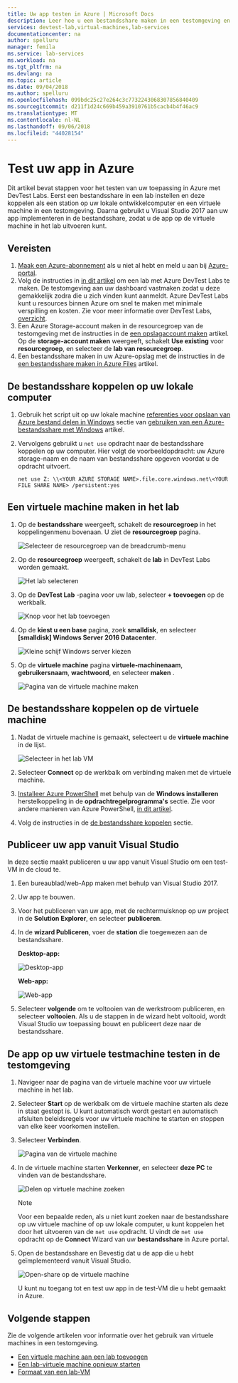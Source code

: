 ```yaml
---
title: Uw app testen in Azure | Microsoft Docs
description: Leer hoe u een bestandsshare maken in een testomgeving en op uw lokale computer en een virtuele machine in het lab te koppelen en vervolgens desktop/webtoepassingen naar de bestandsshare implementeren en te testen.
services: devtest-lab,virtual-machines,lab-services
documentationcenter: na
author: spelluru
manager: femila
ms.service: lab-services
ms.workload: na
ms.tgt_pltfrm: na
ms.devlang: na
ms.topic: article
ms.date: 09/04/2018
ms.author: spelluru
ms.openlocfilehash: 099bdc25c27e264c3c7732243068307856840409
ms.sourcegitcommit: d211f1d24c669b459a3910761b5cacb4b4f46ac9
ms.translationtype: MT
ms.contentlocale: nl-NL
ms.lasthandoff: 09/06/2018
ms.locfileid: "44028154"
---
```

# <a name="test-your-app-in-azure"></a>Test uw app in Azure 
Dit artikel bevat stappen voor het testen van uw toepassing in Azure met DevTest Labs. Eerst een bestandsshare in een lab instellen en deze koppelen als een station op uw lokale ontwikkelcomputer en een virtuele machine in een testomgeving. Daarna gebruikt u Visual Studio 2017 aan uw app implementeren in de bestandsshare, zodat u de app op de virtuele machine in het lab uitvoeren kunt.  

## <a name="prerequisites"></a>Vereisten 
1. [Maak een Azure-abonnement](https://azure.microsoft.com/free/) als u niet al hebt en meld u aan bij [Azure-portal](https://portal.azure.com).
2. Volg de instructies in [in dit artikel](devtest-lab-create-lab.md) om een lab met Azure DevTest Labs te maken. De testomgeving aan uw dashboard vastmaken zodat u deze gemakkelijk zodra die u zich vinden kunt aanmeldt. Azure DevTest Labs kunt u resources binnen Azure om snel te maken met minimale verspilling en kosten. Zie voor meer informatie over DevTest Labs, [overzicht](devtest-lab-overview.md). 
3. Een Azure Storage-account maken in de resourcegroep van de testomgeving met de instructies in de [een opslagaccount maken](../storage/common/storage-create-storage-account.md) artikel. Op de **storage-account maken** weergeeft, schakelt **Use existing** voor **resourcegroep**, en selecteer de **lab van resourcegroep**. 
4. Een bestandsshare maken in uw Azure-opslag met de instructies in de [een bestandsshare maken in Azure Files](../storage/files/storage-how-to-create-file-share.md) artikel. 

## <a name="mount-the-file-share-on-your-local-machine"></a>De bestandsshare koppelen op uw lokale computer
1. Gebruik het script uit op uw lokale machine [referenties voor opslaan van Azure bestand delen in Windows](../storage/files/storage-how-to-use-files-windows.md#persisting-azure-file-share-credentials-in-windows) sectie van [gebruiken van een Azure-bestandsshare met Windows](../storage/files/storage-how-to-use-files-windows.md) artikel. 
2. Vervolgens gebruikt u `net use` opdracht naar de bestandsshare koppelen op uw computer. Hier volgt de voorbeeldopdracht: uw Azure storage-naam en de naam van bestandsshare opgeven voordat u de opdracht uitvoert. 

    `net use Z: \\<YOUR AZURE STORAGE NAME>.file.core.windows.net\<YOUR FILE SHARE NAME> /persistent:yes`

## <a name="create-a-vm-in-the-lab"></a>Een virtuele machine maken in het lab
1. Op de **bestandsshare** weergeeft, schakelt de **resourcegroep** in het koppelingenmenu bovenaan. U ziet de **resourcegroep** pagina. 
    
    ![Selecteer de resourcegroep van de breadcrumb-menu](media/test-app-in-azure/select-resource-group-bread-crump.png)
2. Op de **resourcegroep** weergeeft, schakelt de **lab** in DevTest Labs worden gemaakt.

    ![Het lab selecteren](media/test-app-in-azure/select-devtest-lab-in-resource-group.png)
3. Op de **DevTest Lab** -pagina voor uw lab, selecteer **+ toevoegen** op de werkbalk. 

    ![Knop voor het lab toevoegen](media/test-app-in-azure/add-button-in-lab.png)
4. Op de **kiest u een base** pagina, zoek **smalldisk**, en selecteer **[smalldisk] Windows Server 2016 Datacenter**. 

    ![Kleine schijf Windows server kiezen](media/test-app-in-azure/choose-small-disk-windows-server.png)
5. Op de **virtuele machine** pagina **virtuele-machinenaam**, **gebruikersnaam**, **wachtwoord**, en selecteer **maken** .    
    
    ![Pagina van de virtuele machine maken](media/test-app-in-azure/create-virtual-machine-page.png)    

## <a name="mount-the-file-share-on-your-vm"></a>De bestandsshare koppelen op de virtuele machine
1. Nadat de virtuele machine is gemaakt, selecteert u de **virtuele machine** in de lijst.    

    ![Selecteer in het lab VM](media/test-app-in-azure/select-lab-vm.png)
2. Selecteer **Connect** op de werkbalk om verbinding maken met de virtuele machine. 
3. [Installeer Azure PowerShell](https://azure.microsoft.com/downloads/) met behulp van de **Windows installeren** herstelkoppeling in de **opdrachtregelprogramma's** sectie. Zie voor andere manieren van Azure PowerShell, [in dit artikel](/powershell/azure/install-azurerm-ps?view=azurermps-6.8.1).
4. Volg de instructies in de [de bestandsshare koppelen](#mount-the-file-share) sectie. 

## <a name="publish-your-app-from-visual-studio"></a>Publiceer uw app vanuit Visual Studio
In deze sectie maakt publiceren u uw app vanuit Visual Studio om een test-VM in de cloud te.

1. Een bureaublad/web-App maken met behulp van Visual Studio 2017.
2. Uw app te bouwen.
3. Voor het publiceren van uw app, met de rechtermuisknop op uw project in de **Solution Explorer**, en selecteer **publiceren**. 
4. In de **wizard Publiceren**, voer de **station** die toegewezen aan de bestandsshare.

    **Desktop-app:**

    ![Desktop-app](media/test-app-in-azure/desktop-app.png)

    **Web-app:**

    ![Web-app](media/test-app-in-azure/web-app.png)

1. Selecteer **volgende** om te voltooien van de werkstroom publiceren, en selecteer **voltooien**. Als u de stappen in de wizard hebt voltooid, wordt Visual Studio uw toepassing bouwt en publiceert deze naar de bestandsshare. 


## <a name="test-the-app-on-your-test-vm-in-the-lab"></a>De app op uw virtuele testmachine testen in de testomgeving

1. Navigeer naar de pagina van de virtuele machine voor uw virtuele machine in het lab. 
2. Selecteer **Start** op de werkbalk om de virtuele machine starten als deze in staat gestopt is. U kunt automatisch wordt gestart en automatisch afsluiten beleidsregels voor uw virtuele machine te starten en stoppen van elke keer voorkomen instellen. 
3. Selecteer **Verbinden**.

    ![Pagina van de virtuele machine](media/test-app-in-azure/virtual-machine-page.png)
4. In de virtuele machine starten **Verkenner**, en selecteer **deze PC** te vinden van de bestandsshare.

    ![Delen op virtuele machine zoeken](media/test-app-in-azure/find-share-on-vm.png)

    > [!NOTE]
    > Voor een bepaalde reden, als u niet kunt zoeken naar de bestandsshare op uw virtuele machine of op uw lokale computer, u kunt koppelen het door het uitvoeren van de `net use` opdracht. U vindt de `net use` opdracht op de **Connect** Wizard van uw **bestandsshare** in Azure portal.
1. Open de bestandsshare en Bevestig dat u de app die u hebt geïmplementeerd vanuit Visual Studio. 

    ![Open-share op de virtuele machine](media/test-app-in-azure/open-file-share.png)

    U kunt nu toegang tot en test uw app in de test-VM die u hebt gemaakt in Azure.

## <a name="next-steps"></a>Volgende stappen
Zie de volgende artikelen voor informatie over het gebruik van virtuele machines in een testomgeving. 

- [Een virtuele machine aan een lab toevoegen](devtest-lab-add-vm.md)
- [Een lab-virtuele machine opnieuw starten](devtest-lab-restart-vm.md)
- [Formaat van een lab-VM](devtest-lab-resize-vm.md)

